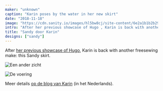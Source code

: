 ```yaml
---
maker: "unknown"
caption: "Karin poses by the water in her new skirt"
date: "2018-11-18"
image: "https://cdn.sanity.io/images/hl5bw8cj/site-content/6e2a1b1b2b2935542f32a362aa7876deb36f89fd-2000x1500.jpg"
intro: "After her previous showcase of Hugo , Karin is back with another freesewing make: this Sandy skirt."
title: "Sandy door Karin"
designs: ["sandy"]
---
```



After [her previous showcase of Hugo](/showcase/hugo-by-karin), Karin is back with another freesewing make: this Sandy skirt.

![Een ander zicht](https://posts.freesewing.org/uploads/sandy_by_karin_view2_8711bae2d1.jpg "Een ander zicht")

![De voering](https://posts.freesewing.org/uploads/sandy_by_karin_view3_0b7fdc87cd.jpg "De voering")


Meer details [op de blog van Karin](https://www.karinkay.nl/sandy-een-gratis-patroon-voor-een-cirkelrok-op-maat/) (in het Nederlands).

